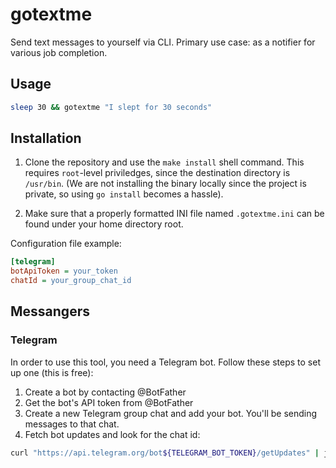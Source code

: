 # gotextme

Send text messages to yourself via CLI. Primary use case: as a notifier for various job completion.

## Usage

```bash
sleep 30 && gotextme "I slept for 30 seconds"
```

## Installation

1. Clone the repository and use the `make install` shell command. This requires `root`-level priviledges, since the destination directory is `/usr/bin`. (We are not installing the binary locally since the project is private, so using `go install` becomes a hassle).

2. Make sure that a properly formatted INI file named `.gotextme.ini` can be found under your home directory root.

Configuration file example:

```ini
[telegram]
botApiToken = your_token
chatId = your_group_chat_id
```

## Messangers

### Telegram

In order to use this tool, you need a Telegram bot. Follow these steps to set up one (this is free):

1. Create a bot by contacting @BotFather 
2. Get the bot's API token from @BotFather
3. Create a new Telegram group chat and add your bot. You'll be sending messages to that chat.
4. Fetch bot updates and look for the chat id:
```bash
curl "https://api.telegram.org/bot${TELEGRAM_BOT_TOKEN}/getUpdates" | jq .result[0].my_chat_member.chat.id
```

